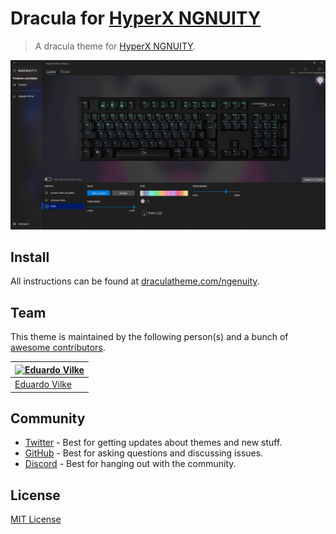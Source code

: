 # Dracula for [HyperX NGNUITY](https://hyperx.com/pages/ngenuity)

> A dracula theme for [HyperX NGNUITY](https://hyperx.com/pages/ngenuity).

![Screenshot](./screenshot.png)

## Install

All instructions can be found at [draculatheme.com/ngenuity](https://draculatheme.com/ngenuity).

## Team

This theme is maintained by the following person(s) and a bunch of [awesome contributors](https://github.com/dracula/foobar/graphs/contributors).

| [![Eduardo Vilke](https://github.com/eduardovilke.png?size=100)](https://github.com/eduardovilke) |
| ---------------------------------------------------------------------------------------- |
| [Eduardo Vilke](https://github.com/eduardovilke)|

## Community

- [Twitter](https://twitter.com/draculatheme) - Best for getting updates about themes and new stuff.
- [GitHub](https://github.com/dracula/dracula-theme/discussions) - Best for asking questions and discussing issues.
- [Discord](https://draculatheme.com/discord-invite) - Best for hanging out with the community.

## License

[MIT License](./LICENSE)
